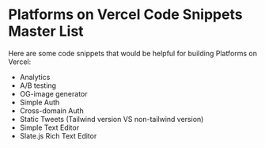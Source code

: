 # Platforms on Vercel Code Snippets Master List

Here are some code snippets that would be helpful for building Platforms on Vercel:

- Analytics
- A/B testing
- OG-image generator
- Simple Auth
- Cross-domain Auth
- Static Tweets (Tailwind version VS non-tailwind version)
- Simple Text Editor
- Slate.js Rich Text Editor
